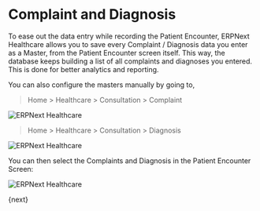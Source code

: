 <!-- add-breadcrumbs -->

# Complaint and Diagnosis

To ease out the data entry while recording the Patient Encounter, ERPNext Healthcare allows you to save every Complaint / Diagnosis data you enter as a Master, from the Patient Encounter screen itself. This way, the database keeps building a list of all complaints and diagnoses you entered. This is done for better analytics and reporting.

You can also configure the masters manually by going to,

> Home > Healthcare > Consultation > Complaint

<img class="screenshot" alt="ERPNext Healthcare" src="{{docs_base_url}}/v13/assets/img/healthcare/complaint.png">

> Home > Healthcare > Consultation > Diagnosis

<img class="screenshot" alt="ERPNext Healthcare" src="{{docs_base_url}}/v13/assets/img/healthcare/diagnosis.png">

You can then select the Complaints and Diagnosis in the Patient Encounter Screen:

<img class="screenshot" alt="ERPNext Healthcare" src="{{docs_base_url}}/v13/assets/img/healthcare/patient_encounter_1.png">

{next}
